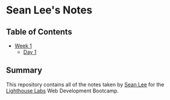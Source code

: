 # Sean Lee's Notes

## Table of Contents
* [Week 1](/Week_1/)
  * [Day 1](/Week_1/Day_1/)

## Summary

This repository contains all of the notes taken by [Sean Lee](https://github.com/seanrhee) for the [Lighthouse Labs](https://www.lighthouselabs.ca/) Web Development Bootcamp.